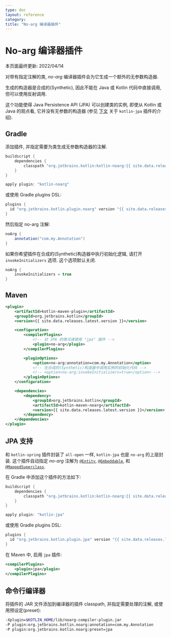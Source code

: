 ```yaml
---
type: doc
layout: reference
category:
title: "No-arg 编译器插件"
---
```


# No-arg 编译器插件

本页面最终更新: 2022/04/14

对带有指定注解的类, *no-arg* 编译器插件会为它生成一个额外的无参数构造器. 

生成的构造器是合成的(Synthetic), 因此不能在 Java 或 Kotlin 代码中直接调用, 但可以使用反射调用.

这个功能使得 Java Persistence API (JPA) 可以创建类的实例, 即使从 Kotlin 或 Java 的观点看, 它并没有无参数的构造器
(参见 [下文](#jpa-support) 关于 `kotlin-jpa` 插件的介绍).

## Gradle

添加插件, 并指定需要为类生成无参数构造器的注解.

```groovy
buildscript {
    dependencies {
        classpath "org.jetbrains.kotlin:kotlin-noarg:{{ site.data.releases.latest.version }}"
    }
}

apply plugin: "kotlin-noarg"
```

或使用 Gradle plugins DSL:

```groovy
plugins {
  id "org.jetbrains.kotlin.plugin.noarg" version "{{ site.data.releases.latest.version }}"
}
```

然后指定 no-arg 注解:

```groovy
noArg {
    annotation("com.my.Annotation")
}
```

如果你希望插件在合成的(Synthetic)构造器中执行初始化逻辑, 请打开 `invokeInitializers` 选项.
这个选项默认关闭.

```groovy
noArg {
    invokeInitializers = true
}
```

## Maven

```xml
<plugin>
    <artifactId>kotlin-maven-plugin</artifactId>
    <groupId>org.jetbrains.kotlin</groupId>
    <version>{{ site.data.releases.latest.version }}</version>

    <configuration>
        <compilerPlugins>
            <!-- 对 JPA 的情况请使用 "jpa" 插件 -->
            <plugin>no-arg</plugin>
        </compilerPlugins>

        <pluginOptions>
            <option>no-arg:annotation=com.my.Annotation</option>
            <!-- 在合成的(Synthetic)构造器中调用实例的初始化代码 -->
            <!-- <option>no-arg:invokeInitializers=true</option> -->
        </pluginOptions>
    </configuration>

    <dependencies>
        <dependency>
            <groupId>org.jetbrains.kotlin</groupId>
            <artifactId>kotlin-maven-noarg</artifactId>
            <version>{{ site.data.releases.latest.version }}</version>
        </dependency>
    </dependencies>
</plugin>
```

## JPA 支持

和 `kotlin-spring` 插件封装了 `all-open` 一样, `kotlin-jpa` 也是 `no-arg` 的上层封装.
这个插件自动指定 *no-arg* 注解为 
[`@Entity`](https://docs.oracle.com/javaee/7/api/javax/persistence/Entity.html),
[`@Embeddable`](https://docs.oracle.com/javaee/7/api/javax/persistence/Embeddable.html),
和 [`@MappedSuperclass`](https://docs.oracle.com/javaee/7/api/javax/persistence/MappedSuperclass.html).

在 Gradle 中添加这个插件的方法如下: 

``` groovy
buildscript {
    dependencies {
        classpath "org.jetbrains.kotlin:kotlin-noarg:{{ site.data.releases.latest.version }}"
    }
}

apply plugin: "kotlin-jpa"
```

或使用 Gradle plugins DSL:

```groovy
plugins {
  id "org.jetbrains.kotlin.plugin.jpa" version "{{ site.data.releases.latest.version }}"
}
```

在 Maven 中, 启用 `jpa` 插件:

```xml
<compilerPlugins>
    <plugin>jpa</plugin>
</compilerPlugins>
```

## 命令行编译器

将插件的 JAR 文件添加到编译器的插件 classpath, 并指定需要处理的注解, 或使用预设定(preset):

```bash
-Xplugin=$KOTLIN_HOME/lib/noarg-compiler-plugin.jar
-P plugin:org.jetbrains.kotlin.noarg:annotation=com.my.Annotation
-P plugin:org.jetbrains.kotlin.noarg:preset=jpa
```

